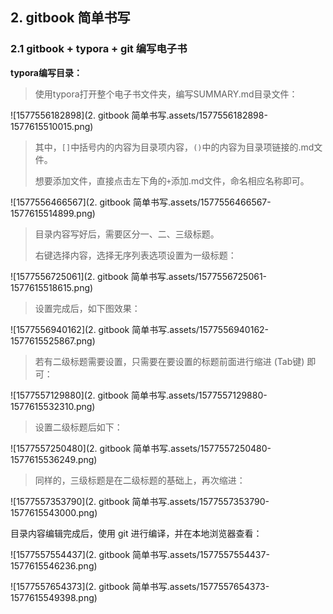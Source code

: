 ## 2. gitbook 简单书写

### 2.1 gitbook + typora + git 编写电子书

**typora编写目录：**

> 使用typora打开整个电子书文件夹，编写SUMMARY.md目录文件：

![1577556182898](2. gitbook 简单书写.assets/1577556182898-1577615510015.png)

> 其中，`[]`中括号内的内容为目录项内容，`()`中的内容为目录项链接的.md文件。
>
> 想要添加文件，直接点击左下角的`+`添加.md文件，命名相应名称即可。

![1577556466567](2. gitbook 简单书写.assets/1577556466567-1577615514899.png)

> 目录内容写好后，需要区分一、二、三级标题。
>
> 右键选择内容，选择无序列表选项设置为一级标题：

![1577556725061](2. gitbook 简单书写.assets/1577556725061-1577615518615.png)

> 设置完成后，如下图效果：

![1577556940162](2. gitbook 简单书写.assets/1577556940162-1577615525867.png)

> 若有二级标题需要设置，只需要在要设置的标题前面进行缩进 (Tab键) 即可：

![1577557129880](2. gitbook 简单书写.assets/1577557129880-1577615532310.png)

> 设置二级标题后如下：

![1577557250480](2. gitbook 简单书写.assets/1577557250480-1577615536249.png)

> 同样的，三级标题是在二级标题的基础上，再次缩进：

![1577557353790](2. gitbook 简单书写.assets/1577557353790-1577615543000.png)

目录内容编辑完成后，使用 git 进行编译，并在本地浏览器查看：

![1577557554437](2. gitbook 简单书写.assets/1577557554437-1577615546236.png)

![1577557654373](2. gitbook 简单书写.assets/1577557654373-1577615549398.png)



















